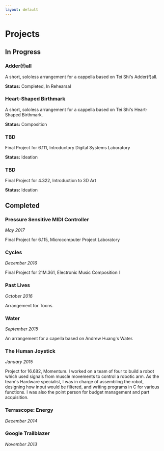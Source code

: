 ```yaml
---
layout: default
---
```


# Projects

## In Progress

### Adder(f)all

A short, sololess arrangement for a cappella based on Tei Shi's Adder(f)all.

**Status:** Completed, In Rehearsal


### Heart-Shaped Birthmark

A short, sololess arrangement for a cappella based on Tei Shi's Heart-Shaped Birthmark.

**Status:** Composition


### TBD

Final Project for 6.111, Introductory Digital Systems Laboratory

**Status:** Ideation


### TBD

Final Project for 4.322, Introduction to 3D Art

**Status:** Ideation


## Completed

### Pressure Sensitive MIDI Controller

_May 2017_

Final Project for 6.115, Microcomputer Project Laboratory


### Cycles

_December 2016_

Final Project for 21M.361, Electronic Music Composition I

### Past Lives

_October 2016_

Arrangement for Toons. 


### Water

_September 2015_

An arrangement for a capella based on Andrew Huang's Water. 


### The Human Joystick
_January 2015_

Project for 16.682, Momentum. 
I worked on a team of four to build a robot which used signals from muscle movements to control a robotic arm. 
As the team's Hardware specialist, I was in charge of assembling the robot, designing how input would be filtered,
and writing programs in C for various functions. I was also the point person for budget management and part acquisition.


### Terrascope: Energy

_December 2014_


### Google Trailblazer

_November 2013_
